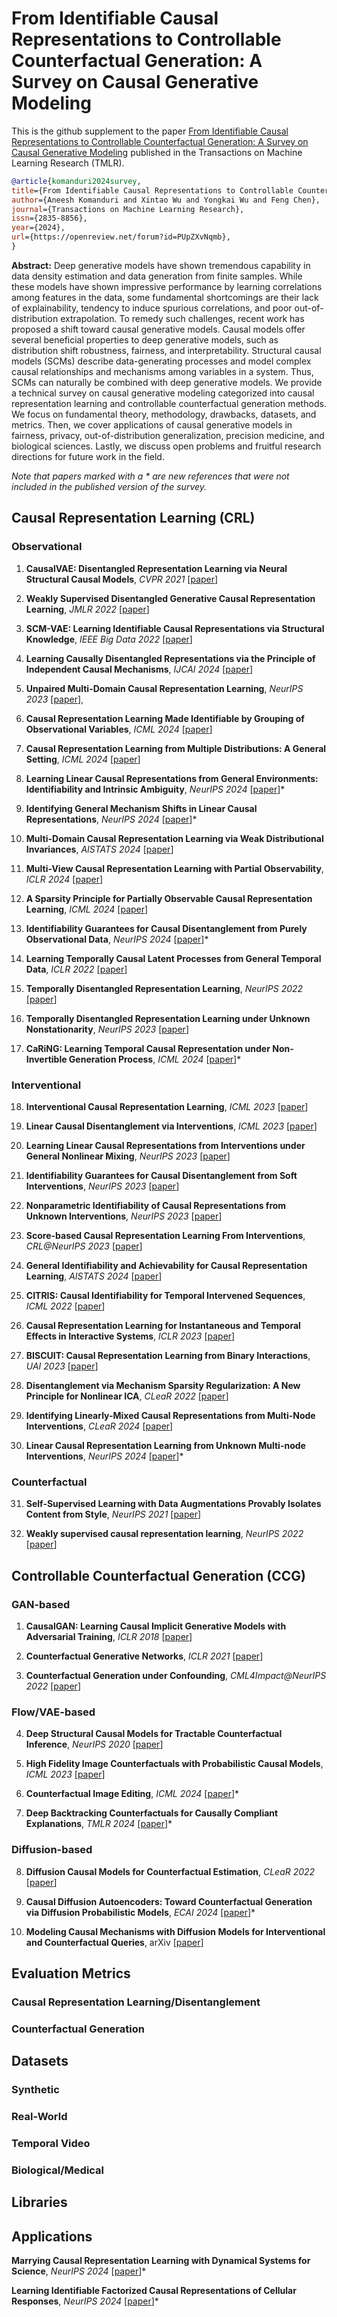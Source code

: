# From Identifiable Causal Representations to Controllable Counterfactual Generation: A Survey on Causal Generative Modeling

This is the github supplement to the paper [From Identifiable Causal Representations to Controllable Counterfactual Generation: A Survey on Causal Generative Modeling](https://openreview.net/forum?id=PUpZXvNqmb) published in the Transactions on Machine Learning Research (TMLR).

```bibtex
@article{komanduri2024survey,
title={From Identifiable Causal Representations to Controllable Counterfactual Generation: A Survey on Causal Generative Modeling},
author={Aneesh Komanduri and Xintao Wu and Yongkai Wu and Feng Chen},
journal={Transactions on Machine Learning Research},
issn={2835-8856},
year={2024},
url={https://openreview.net/forum?id=PUpZXvNqmb},
}
```

**Abstract:** Deep generative models have shown tremendous capability in data density estimation and data generation from finite samples. While these models have shown impressive performance by learning correlations among features in the data, some fundamental shortcomings are their lack of explainability, tendency to induce spurious correlations, and poor out-of-distribution extrapolation. To remedy such challenges, recent work has proposed a shift toward causal generative models. Causal models offer several beneficial properties to deep generative models, such as distribution shift robustness, fairness, and interpretability. Structural causal models (SCMs) describe data-generating processes and model complex causal relationships and mechanisms among variables in a system. Thus, SCMs can naturally be combined with deep generative models. We provide a technical survey on causal generative modeling categorized into causal representation learning and controllable counterfactual generation methods. We focus on fundamental theory, methodology, drawbacks, datasets, and metrics. Then, we cover applications of causal generative models in fairness, privacy, out-of-distribution generalization, precision medicine, and biological sciences. Lastly, we discuss open problems and fruitful research directions for future work in the field.

*Note that papers marked with a * are new references that were not included in the published version of the survey.*

## Causal Representation Learning (CRL)
### Observational

1. **CausalVAE: Disentangled Representation Learning via Neural Structural Causal Models**, *CVPR 2021* [[paper](https://openaccess.thecvf.com/content/CVPR2021/html/Yang_CausalVAE_Disentangled_Representation_Learning_via_Neural_Structural_Causal_Models_CVPR_2021_paper.html)]
  
2. **Weakly Supervised Disentangled Generative Causal Representation Learning**, *JMLR 2022* [[paper](https://arxiv.org/abs/2010.02637)]

3. **SCM-VAE: Learning Identifiable Causal Representations via Structural Knowledge**, *IEEE Big Data 2022* [[paper](https://ieeexplore.ieee.org/document/10021114)]

4. **Learning Causally Disentangled Representations via the Principle of Independent Causal Mechanisms**, *IJCAI 2024* [[paper](https://arxiv.org/abs/2306.01213)]

5. **Unpaired Multi-Domain Causal Representation Learning**, *NeurIPS 2023* [[paper](https://openreview.net/forum?id=zW1uVN6Mbv)],

6. **Causal Representation Learning Made Identifiable by Grouping of Observational Variables**, *ICML 2024* [[paper](https://openreview.net/forum?id=SL6V527p1F&referrer=%5Bthe%20profile%20of%20Aapo%20Hyvarinen%5D(%2Fprofile%3Fid%3D~Aapo_Hyvarinen1))]

7. **Causal Representation Learning from Multiple Distributions: A General Setting**, *ICML 2024* [[paper](https://proceedings.mlr.press/v235/zhang24br.html)]

8. **Learning Linear Causal Representations from General Environments: Identifiability and Intrinsic Ambiguity**, *NeurIPS 2024* [[paper](https://arxiv.org/abs/2311.12267)]*

9. **Identifying General Mechanism Shifts in Linear Causal Representations**, *NeurIPS 2024* [[paper]()]*

10. **Multi-Domain Causal Representation Learning via Weak Distributional Invariances**, *AISTATS 2024* [[paper](https://proceedings.mlr.press/v238/ahuja24a.html)]

11. **Multi-View Causal Representation Learning with Partial Observability**, *ICLR 2024* [[paper](https://openreview.net/forum?id=OGtnhKQJms)]

12. **A Sparsity Principle for Partially Observable Causal Representation Learning**, *ICML 2024* [[paper](https://proceedings.mlr.press/v235/xu24ac.html)]

13. **Identifiability Guarantees for Causal Disentanglement from Purely Observational Data**, *NeurIPS 2024* [[paper]()]*

14. **Learning Temporally Causal Latent Processes from General Temporal Data**, *ICLR 2022* [[paper](https://openreview.net/forum?id=RDlLMjLJXdq)]

15. **Temporally Disentangled Representation Learning**, *NeurIPS 2022* [[paper](https://openreview.net/forum?id=Vi-sZWNA_Ue)]

16. **Temporally Disentangled Representation Learning under Unknown Nonstationarity**, *NeurIPS 2023* [[paper](https://openreview.net/forum?id=V8GHCGYLkf&noteId=jgG1mMzOkD)]

17. **CaRiNG: Learning Temporal Causal Representation under Non-Invertible Generation Process**, *ICML 2024* [[paper](https://proceedings.mlr.press/v235/chen24ai.html)]*

   
### Interventional

18. **Interventional Causal Representation Learning**, *ICML 2023* [[paper](https://arxiv.org/abs/2209.11924)]

19. **Linear Causal Disentanglement via Interventions**, *ICML 2023* [[paper](https://arxiv.org/abs/2211.16467)]

20. **Learning Linear Causal Representations from Interventions under General Nonlinear Mixing**, *NeurIPS 2023* [[paper](https://arxiv.org/abs/2306.02235)]

21. **Identifiability Guarantees for Causal Disentanglement from Soft Interventions**, *NeurIPS 2023* [[paper](https://arxiv.org/abs/2307.06250)]

22. **Nonparametric Identifiability of Causal Representations from Unknown Interventions**, *NeurIPS 2023* [[paper](https://arxiv.org/abs/2306.00542)]

23. **Score-based Causal Representation Learning From Interventions**, *CRL@NeurIPS 2023* [[paper](https://openreview.net/forum?id=MytNJ6lXAV)]

24. **General Identifiability and Achievability for Causal Representation Learning**, *AISTATS 2024* [[paper](https://proceedings.mlr.press/v238/varici24a.html)]

25. **CITRIS: Causal Identifiability for Temporal Intervened Sequences**, *ICML 2022* [[paper](https://arxiv.org/abs/2202.03169)]

26. **Causal Representation Learning for Instantaneous and Temporal Effects in Interactive Systems**, *ICLR 2023* [[paper](https://arxiv.org/abs/2206.06169)]

27. **BISCUIT: Causal Representation Learning from Binary Interactions**, *UAI 2023* [[paper](https://proceedings.mlr.press/v216/lippe23a.html)]

28. **Disentanglement via Mechanism Sparsity Regularization: A New Principle for Nonlinear ICA**, *CLeaR 2022* [[paper](https://arxiv.org/abs/2107.10098)]

29. **Identifying Linearly-Mixed Causal Representations from Multi-Node Interventions**, *CLeaR 2024* [[paper](https://arxiv.org/abs/2311.02695)]

30. **Linear Causal Representation Learning from Unknown Multi-node Interventions**, *NeurIPS 2024* [[paper](https://arxiv.org/abs/2406.05937)]*


### Counterfactual

31. **Self-Supervised Learning with Data Augmentations Provably Isolates Content from Style**, *NeurIPS 2021* [[paper](https://arxiv.org/abs/2106.04619)]

32. **Weakly supervised causal representation learning**, *NeurIPS 2022* [[paper](https://arxiv.org/abs/2203.16437)]


## Controllable Counterfactual Generation (CCG)

### GAN-based

1. **CausalGAN: Learning Causal Implicit Generative Models with Adversarial Training**, *ICLR 2018* [[paper](https://openreview.net/forum?id=BJE-4xW0W)]

2. **Counterfactual Generative Networks**, *ICLR 2021* [[paper](https://arxiv.org/abs/2101.06046)]

3. **Counterfactual Generation under Confounding**, *CML4Impact@NeurIPS 2022* [[paper](https://arxiv.org/abs/2305.18183)]


### Flow/VAE-based

4. **Deep Structural Causal Models for Tractable Counterfactual Inference**, *NeurIPS 2020* [[paper](https://arxiv.org/abs/2006.06485)]

5. **High Fidelity Image Counterfactuals with Probabilistic Causal Models**, *ICML 2023* [[paper](https://arxiv.org/abs/2306.15764)]

6. **Counterfactual Image Editing**, *ICML 2024* [[paper](https://proceedings.mlr.press/v235/pan24a.html)]*

7. **Deep Backtracking Counterfactuals for Causally Compliant Explanations**, *TMLR 2024* [[paper](https://openreview.net/forum?id=Br5esc2CXR)]*


### Diffusion-based

8. **Diffusion Causal Models for Counterfactual Estimation**, *CLeaR 2022* [[paper](https://arxiv.org/abs/2202.10166)]

9. **Causal Diffusion Autoencoders: Toward Counterfactual Generation via Diffusion Probabilistic Models**, *ECAI 2024* [[paper](https://arxiv.org/abs/2404.17735)]*

10. **Modeling Causal Mechanisms with Diffusion Models for Interventional and Counterfactual Queries**, arXiv [[paper](https://arxiv.org/abs/2302.00860)]

## Evaluation Metrics
### Causal Representation Learning/Disentanglement




### Counterfactual Generation



## Datasets
### Synthetic


### Real-World


### Temporal Video


### Biological/Medical



## Libraries


## Applications

**Marrying Causal Representation Learning with Dynamical Systems for Science**, *NeurIPS 2024* [[paper](https://arxiv.org/abs/2405.13888)]*

**Learning Identifiable Factorized Causal Representations of Cellular Responses**, *NeurIPS 2024* [[paper]()]*

